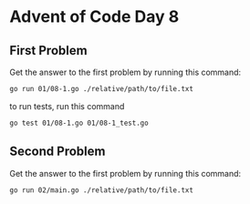 # Advent of Code Day 8

## First Problem

Get the answer to the first problem by running this command:

```bash
go run 01/08-1.go ./relative/path/to/file.txt
```

to run tests, run this command

```bash
go test 01/08-1.go 01/08-1_test.go
```

## Second Problem

Get the answer to the first problem by running this command:

```bash
go run 02/main.go ./relative/path/to/file.txt
```
